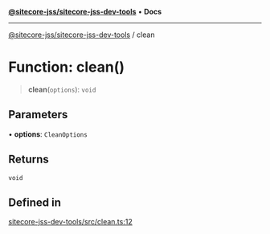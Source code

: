 [**@sitecore-jss/sitecore-jss-dev-tools**](../README.md) • **Docs**

***

[@sitecore-jss/sitecore-jss-dev-tools](../README.md) / clean

# Function: clean()

> **clean**(`options`): `void`

## Parameters

• **options**: `CleanOptions`

## Returns

`void`

## Defined in

[sitecore-jss-dev-tools/src/clean.ts:12](https://github.com/Sitecore/jss/blob/ff400466a8d16483c667d9a837e1247d6192035e/packages/sitecore-jss-dev-tools/src/clean.ts#L12)
